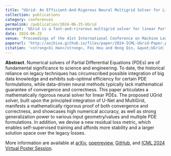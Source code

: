```yaml
---
title: "UGrid: An Efficient-And-Rigorous Neural Multigrid Solver for Linear PDEs"
collection: publications
category: conferences
permalink: /publication/2024-06-25-UGrid
excerpt: 'UGrid is a fast-and-rirorous multigrid solver for linear Partial Differential Equations (PDEs).'
date: 2024-06-25
venue: 'Proceedings of the 41st International Conference on Machine Learning (ICML)'
paperurl: 'http://axihixa.github.io/files/paper/2024-ICML-UGrid-Paper.pdf'
citation: '<strong>Xi Han</strong>, Fei Hou and Hong Qin, &quot;UGrid: An Efficient-And-Rigorous Neural Multigrid Solver for Linear PDEs&quot;, In <i>Proceedings of the 41st International Conference on Machine Learning (ICML)</i>, 2024.'
---
```


**Abstract**. Numerical solvers of Partial Differential Equations (PDEs) are of fundamental significance to science and engineering. To date, the historical reliance on legacy techniques has circumscribed possible integration of big data knowledge and exhibits sub-optimal efficiency for certain PDE formulations, while data-driven neural methods typically lack mathematical guarantee of convergence and correctness. This paper articulates a mathematically rigorous neural solver for linear PDEs. The proposed UGrid solver, built upon the principled integration of U-Net and MultiGrid, manifests a mathematically rigorous proof of both convergence and correctness, and showcases high numerical accuracy, as well as strong generalization power to various input geometry/values and multiple PDE formulations. In addition, we devise a new residual loss metric, which enables self-supervised training and affords more stability and a larger solution space over the legacy losses.

More information are available at [arXiv](https://arxiv.org/abs/2408.04846), [openreview](https://openreview.net/forum?id=vFATIZXlCm), [GitHub](https://github.com/AXIHIXA/UGrid), and [ICML 2024 Virtual Poster Session](https://icml.cc/virtual/2024/poster/32790). 
